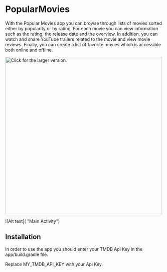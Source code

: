 # PopularMovies

With the Popular Movies app you can browse through lists of movies sorted either by popularity or by rating. For each movie you can view information such as the rating, the release date and the overview. In addition, you can watch and share YouTube trailers related to the movie and view movie reviews. Finally, you can create a list of favorite movies which is accessible both online and offline.

<a href="https://drive.google.com/uc?export=view&id=<ID>"><img src="https://drive.google.com/open?id=1WPHaLyW16si8l5EUBxhKDDnJYVUjFj1U" style="width: 500px; max-width: 100%; height: auto" title="Click for the larger version." /></a>

![Alt text]( "Main Activity")

## Installation

In order to use the app you should enter your TMDB Api Key in the app/build.gradle file.

Replace MY_TMDB_API_KEY with your Api Key.
